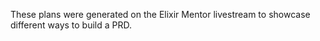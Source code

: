 These plans were generated on the Elixir Mentor livestream to showcase different ways to build a PRD.
